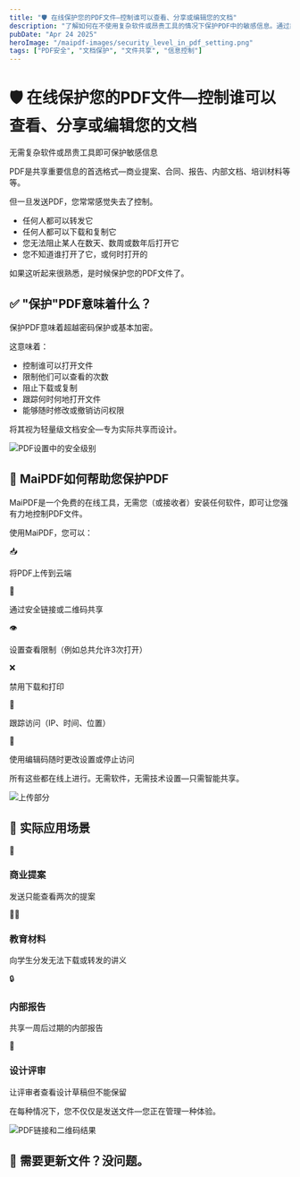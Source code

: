 ```yaml
---
title: "🛡️ 在线保护您的PDF文件—控制谁可以查看、分享或编辑您的文档"
description: "了解如何在不使用复杂软件或昂贵工具的情况下保护PDF中的敏感信息。通过简单而强大的安全措施掌控文档共享。"
pubDate: "Apr 24 2025"
heroImage: "/maipdf-images/security_level_in_pdf_setting.png"
tags: ["PDF安全", "文档保护", "文件共享", "信息控制"]
---
```


# 🛡️ 在线保护您的PDF文件—控制谁可以查看、分享或编辑您的文档

<div class="intro-panel">
  <p>无需复杂软件或昂贵工具即可保护敏感信息</p>
  <p>PDF是共享重要信息的首选格式—商业提案、合同、报告、内部文档、培训材料等等。</p>
  <p>但一旦发送PDF，您常常感觉失去了控制。</p>
</div>

* 任何人都可以转发它
* 任何人都可以下载和复制它
* 您无法阻止某人在数天、数周或数年后打开它
* 您不知道谁打开了它，或何时打开的

如果这听起来很熟悉，是时候保护您的PDF文件了。

## ✅ "保护"PDF意味着什么？

保护PDF意味着超越密码保护或基本加密。

这意味着：

* 控制谁可以打开文件
* 限制他们可以查看的次数
* 阻止下载或复制
* 跟踪何时何地打开文件
* 能够随时修改或撤销访问权限

将其视为轻量级文档安全—专为实际共享而设计。

![PDF设置中的安全级别](/maipdf-images/security_level_in_pdf_setting.png)

## 🔐 MaiPDF如何帮助您保护PDF

MaiPDF是一个免费的在线工具，无需您（或接收者）安装任何软件，即可让您强有力地控制PDF文件。

使用MaiPDF，您可以：

<div class="feature-grid">
  <div class="feature-item">
    <span class="feature-icon">📥</span>
    <p>将PDF上传到云端</p>
  </div>
  
  <div class="feature-item">
    <span class="feature-icon">🔗</span>
    <p>通过安全链接或二维码共享</p>
  </div>
  
  <div class="feature-item">
    <span class="feature-icon">👁️</span>
    <p>设置查看限制（例如总共允许3次打开）</p>
  </div>
  
  <div class="feature-item">
    <span class="feature-icon">❌</span>
    <p>禁用下载和打印</p>
  </div>
  
  <div class="feature-item">
    <span class="feature-icon">📍</span>
    <p>跟踪访问（IP、时间、位置）</p>
  </div>
  
  <div class="feature-item">
    <span class="feature-icon">🔧</span>
    <p>使用编辑码随时更改设置或停止访问</p>
  </div>
</div>

所有这些都在线上进行。无需软件，无需技术设置—只需智能共享。

![上传部分](/maipdf-images/upload_section.png)

## 🧪 实际应用场景

<div class="scenarios">
  <div class="scenario">
    <span class="scenario-icon">📄</span>
    <div class="scenario-content">
      <h3>商业提案</h3>
      <p>发送只能查看两次的提案</p>
    </div>
  </div>
  
  <div class="scenario">
    <span class="scenario-icon">👨‍🏫</span>
    <div class="scenario-content">
      <h3>教育材料</h3>
      <p>向学生分发无法下载或转发的讲义</p>
    </div>
  </div>
  
  <div class="scenario">
    <span class="scenario-icon">🔒</span>
    <div class="scenario-content">
      <h3>内部报告</h3>
      <p>共享一周后过期的内部报告</p>
    </div>
  </div>
  
  <div class="scenario">
    <span class="scenario-icon">🧠</span>
    <div class="scenario-content">
      <h3>设计评审</h3>
      <p>让评审者查看设计草稿但不能保留</p>
    </div>
  </div>
</div>

在每种情况下，您不仅仅是发送文件—您正在管理一种体验。

![PDF链接和二维码结果](/maipdf-images/result_of_pdf_link_and_qr_code.png)

## 🔁 需要更新文件？没问题。